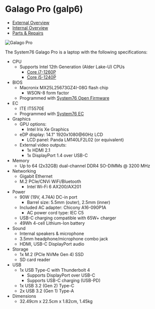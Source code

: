 # Galago Pro (galp6)

- [External Overview](./external-overview.md)
- [Internal Overview](./internal-overview.md)
- [Parts & Repairs](./repairs.md)

![Galago Pro](./img/galp6.png)

The System76 Galago Pro is a laptop with the following specifications:

- CPU
    - Supports Intel 12th Generation (Alder Lake-U) CPUs
        - [Core i7-1260P](https://ark.intel.com/content/www/us/en/ark/products/226254/intel-core-i71260p-processor-18m-cache-up-to-4-70-ghz.html)
        - [Core i5-1240P](https://ark.intel.com/content/www/us/en/ark/products/132221/intel-core-i51240p-processor-12m-cache-up-to-4-40-ghz.html)
- BIOS
    - Macronix MX25L25673GZ4I-08G flash chip
        - WSON-8 form factor
    - Programmed with [System76 Open Firmware](https://github.com/system76/firmware-open)
- EC
    - ITE IT5570E
    - Programmed with [System76 EC](https://github.com/system76/ec)
- Graphics
    - GPU options:
        - Intel Iris Xe Graphics
    - eDP display: 14.1" 1920x1080@60Hz LCD
        - LCD panel: Panda LM140LF2L02 (or equivalent)
    - External video outputs:
        - 1x HDMI 2.1
        - 1x DisplayPort 1.4 over USB-C
- Memory
    - Up to 64 (2x32GB) dual-channel DDR4 SO-DIMMs @ 3200 MHz
- Networking
    - Gigabit Ethernet
    - M.2 PCIe/CNVi WiFi/Bluetooth
        - Intel Wi-Fi 6 AX200/AX201
- Power
    - 90W (19V, 4.74A) DC-in port
        - Barrel size: 5.5mm (outer), 2.5mm (inner)
    - Included AC adapter: Chicony A16-090P1A
        - AC power cord type: IEC C5
    - USB-C charging compatible with 65W+ charger
    - 49Wh 4-cell Lithium-Ion battery
- Sound
    - Internal speakers & microphone
    - 3.5mm headphone/microphone combo jack
    - HDMI, USB-C DisplayPort audio
- Storage
    - 1x M.2 (PCIe NVMe Gen 4) SSD
    - SD card reader
- USB
    - 1x USB Type-C with Thunderbolt 4
        - Supports DisplayPort over USB-C
        - Supports USB-C charging (USB-PD)
    - 1x USB 3.2 (Gen 2) Type-C
    - 2x USB 3.2 (Gen 1) Type-A
- Dimensions
    - 32.49cm x 22.5cm x 1.82cm, 1.45kg
